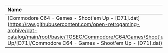 |Name|Size|
|:---|---:|
|[Commodore C64 - Games - Shoot'em Up - [D71].dat](https://raw.githubusercontent.com/open-retrogaming-archive/dat-catalog/main/root/basic/TOSEC/Commodore/C64/Games/Shoot'em Up/[D71]/Commodore C64 - Games - Shoot'em Up - [D71].dat)|1135|
